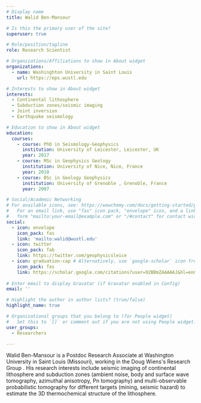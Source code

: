 ```yaml
---
# Display name
title: Walid Ben-Mansour

# Is this the primary user of the site?
superuser: true

# Role/position/tagline
role: Research Scientist

# Organizations/Affiliations to show in About widget
organizations:
  - name: Washinghton University in Saint Louis
    url: https://eps.wustl.edu

# Interests to show in About widget
interests:
  - Continental lithosphere
  - Subduction zones/seismic imaging
  - Joint inversion
  - Earthquake seismology

# Education to show in About widget
education:
  courses:
    - course: PhD in Seismology-Geophysics
      institution: University of Leicester, Leicester, UK
      year: 2017
    - course: MSc in Geophysics Geology
      institution: University of Nice, Nice, France
      year: 2010
    - course: BSc in Geology Geophysics
      institution: University of Grenoble , Grenoble, France
      year: 2007

# Social/Academic Networking
# For available icons, see: https://wowchemy.com/docs/getting-started/page-builder/#icons
#   For an email link, use "fas" icon pack, "envelope" icon, and a link in the
#   form "mailto:your-email@example.com" or "/#contact" for contact widget.
social:
  - icon: envelope
    icon_pack: fas
    link: 'mailto:walid@wustl.edu'
  - icon: twitter
    icon_pack: fab
    link: https://twitter.com/geophysicsleice
  - icon: graduation-cap # Alternatively, use `google-scholar` icon from `ai` icon pack
    icon_pack: fas
    link: https://scholar.google.com/citations?user=92BBmZAAAAAJ&hl=en&oi=ao
  
# Enter email to display Gravatar (if Gravatar enabled in Config)
email: ''

# Highlight the author in author lists? (true/false)
highlight_name: true

# Organizational groups that you belong to (for People widget)
#   Set this to `[]` or comment out if you are not using People widget.
user_groups:
  - Researchers

---
```


Walid Ben-Mansour is a Postdoc Research Associate at Washington University in Saint Louis (Missouri), working in the Doug Wiens's Research Group . His research interests include seismic imaging of continental lithosphere and subduction zones (ambient noise, body and surface wave tomography, azimuthal anisotropy, Pn tomography) and multi-observable probabilistic tomography for different targets (mining, seismic hazard) to estimate the 3D thermochemical structure of the lithosphere.
